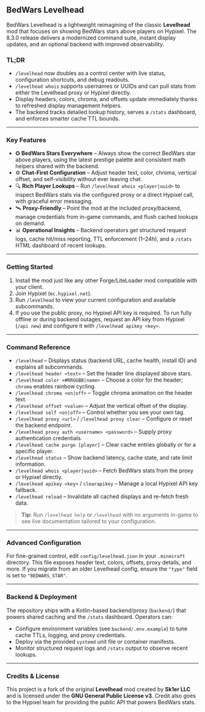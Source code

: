 ## BedWars Levelhead

BedWars Levelhead is a lightweight reimagining of the classic **Levelhead** mod that focuses on showing BedWars stars above players on Hypixel. The 8.3.0 release delivers a modernized command suite, instant display updates, and an optional backend with improved observability.

### TL;DR
- `/levelhead` now doubles as a control center with live status, configuration shortcuts, and debug readouts.
- `/levelhead whois` supports usernames or UUIDs and can pull stats from either the Levelhead proxy or Hypixel directly.
- Display headers, colors, chroma, and offsets update immediately thanks to refreshed display management helpers.
- The backend tracks detailed lookup history, serves a `/stats` dashboard, and enforces smarter cache TTL bounds.

---

### Key Features
- ✪ **BedWars Stars Everywhere** – Always show the correct BedWars star above players, using the latest prestige palette and consistent math helpers shared with the backend.
- ⚙️ **Chat-First Configuration** – Adjust header text, color, chroma, vertical offset, and self-visibility without ever leaving chat.
- 🔍 **Rich Player Lookups** – Run `/levelhead whois <player|uuid>` to inspect BedWars stats via the configured proxy or a direct Hypixel call, with graceful error messaging.
- 🛰️ **Proxy-Friendly** – Point the mod at the included proxy/backend, manage credentials from in-game commands, and flush cached lookups on demand.
- 📊 **Operational Insights** – Backend operators get structured request logs, cache hit/miss reporting, TTL enforcement (1–24h), and a `/stats` HTML dashboard of recent lookups.

---

### Getting Started
1. Install the mod just like any other Forge/LiteLoader mod compatible with your client.
2. Join Hypixel (`mc.hypixel.net`).
3. Run `/levelhead` to view your current configuration and available subcommands.
4. If you use the public proxy, no Hypixel API key is required. To run fully offline or during backend outages, request an API key from Hypixel (`/api new`) and configure it with `/levelhead apikey <key>`.

---

### Command Reference
- `/levelhead` – Displays status (backend URL, cache health, install ID) and explains all subcommands.
- `/levelhead header <text>` – Set the header line displayed above stars.
- `/levelhead color <#RRGGBB|name>` – Choose a color for the header; `chroma` enables rainbow cycling.
- `/levelhead chroma <on|off>` – Toggle chroma animation on the header text.
- `/levelhead offset <value>` – Adjust the vertical offset of the display.
- `/levelhead self <on|off>` – Control whether you see your own tag.
- `/levelhead proxy <url>` / `/levelhead proxy clear` – Configure or reset the backend endpoint.
- `/levelhead proxy auth <username> <password>` – Supply proxy authentication credentials.
- `/levelhead cache purge [player]` – Clear cache entries globally or for a specific player.
- `/levelhead status` – Show backend latency, cache state, and rate limit information.
- `/levelhead whois <player|uuid>` – Fetch BedWars stats from the proxy or Hypixel directly.
- `/levelhead apikey <key>` / `clearapikey` – Manage a local Hypixel API key fallback.
- `/levelhead reload` – Invalidate all cached displays and re-fetch fresh data.

> **Tip:** Run `/levelhead help` or `/levelhead` with no arguments in-game to see live documentation tailored to your configuration.

---

### Advanced Configuration
For fine-grained control, edit `config/levelhead.json` in your `.minecraft` directory. This file exposes header text, colors, offsets, proxy details, and more. If you migrate from an older Levelhead config, ensure the `"type"` field is set to `"BEDWARS_STAR"`.

---

### Backend & Deployment
The repository ships with a Kotlin-based backend/proxy (`backend/`) that powers shared caching and the `/stats` dashboard. Operators can:
- Configure environment variables (see `backend/.env.example`) to tune cache TTLs, logging, and proxy credentials.
- Deploy via the provided `systemd` unit file or container manifests.
- Monitor structured request logs and `/stats` output to observe recent lookups.

---

### Credits & License
This project is a fork of the original **Levelhead** mod created by **Sk1er LLC** and is licensed under the **GNU General Public License v3**. Credit also goes to the Hypixel team for providing the public API that powers BedWars stats.
